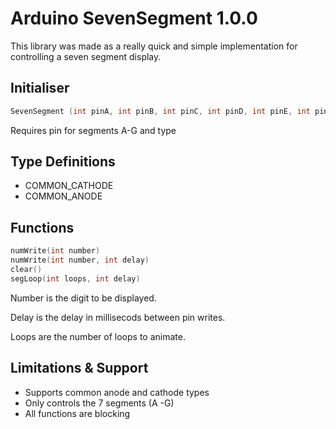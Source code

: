 Arduino SevenSegment 1.0.0
==========================

This library was made as a really quick and simple implementation for controlling a seven segment display.

Initialiser
-----------
 ```c++
 SevenSegment (int pinA, int pinB, int pinC, int pinD, int pinE, int pinF, int pinG, int type)
 ```

Requires pin for segments A-G and type 

Type Definitions
-----------------
* COMMON_CATHODE 
* COMMON_ANODE

Functions
---------
```c++
numWrite(int number)
numWrite(int number, int delay)
clear()
segLoop(int loops, int delay)
```

Number is the digit to be displayed. 

Delay is the delay in millisecods between pin writes.

Loops are the number of loops to animate.

Limitations & Support
---------------------
* Supports common anode and cathode types
* Only controls the 7 segments (A -G)
* All functions are blocking

